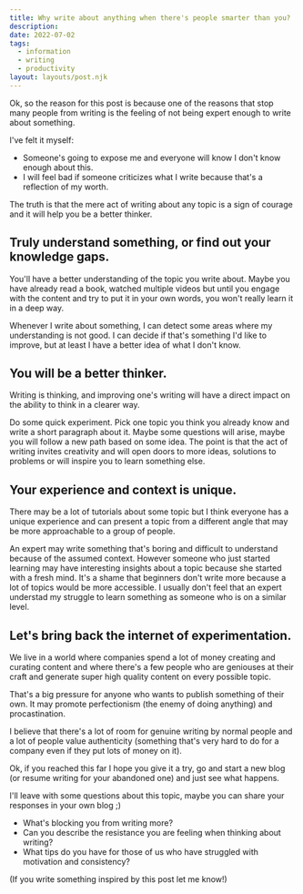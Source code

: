 ```yaml
---
title: Why write about anything when there's people smarter than you?
description: 
date: 2022-07-02
tags:
  - information
  - writing
  - productivity
layout: layouts/post.njk
---
```


Ok, so the reason for this post is because one of the reasons that stop many people from writing is the feeling of not being expert enough to write about something.

I've felt it myself:

- Someone's going to expose me and everyone will know I don't know enough about this.
- I will feel bad if someone criticizes what I write because that's a reflection of my worth.


The truth is that the mere act of writing about any topic is a sign of courage and it will help you be a better thinker.


## Truly understand something, or find out your knowledge gaps.

You'll have a better understanding of the topic you write about. Maybe you have already read a book, watched multiple videos but until you engage with the content and try to put it in your own words, you won't really learn it in a deep way.

Whenever I write about something, I can detect some areas where my understanding is not good. I can decide if that's something I'd like to improve, but at least I have a better idea of what I don't know.

## You will be a better thinker.

Writing is thinking, and improving one's writing will have a direct impact on the ability to think in a clearer way.

Do some quick experiment. Pick one topic you think you already know and write a short paragraph about it. Maybe some questions will arise, maybe you will follow a new path based on some idea. The point is that the act of writing invites creativity and will open doors to more ideas, solutions to problems or will inspire you to learn something else.

## Your experience and context is unique.

There may be a lot of tutorials about some topic but I think everyone has a unique experience and can present a topic from a different angle that may be more approachable to a group of people.

An expert may write something that's boring and difficult to understand because of the assumed context. However someone who just started learning may have interesting insights about a topic because she started with a fresh mind. It's a shame that beginners don't write more because a lot of topics would be more accessible. I usually don't feel that an expert understad my struggle to learn something as someone who is on a similar level.

## Let's bring back the internet of experimentation.

We live in a world where companies spend a lot of money creating and curating content and where there's a few people who are geniouses at their craft and generate super high quality content on every possible topic.

That's a big pressure for anyone who wants to publish something of their own. It may promote perfectionism (the enemy of doing anything) and procastination.

I believe that there's a lot of room for genuine writing by normal people and a lot of people value authenticity (something that's very hard to do for a company even if they put lots of money on it).

Ok, if you reached this far I hope you give it a try, go and start a new blog (or resume writing for your abandoned one) and just see what happens. 

I'll leave with some questions about this topic, maybe you can share your responses in your own blog ;)

- What's blocking you from writing more?
- Can you describe the resistance you are feeling when thinking about writing?
- What tips do you have for those of us who have struggled with motivation and consistency?

(If you write something inspired by this post let me know!)



